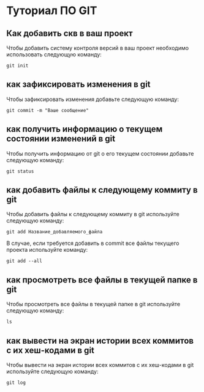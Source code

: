 # Туториал ПО GIT

## Как добавить скв в ваш проект

Чтобы добавить систему контроля версий в ваш проект необходимо использовать следующую команду:

```
git init
```

## как зафиксировать изменения в git

Чтобы зафиксировать изменения добавьте следующую команду:

```
git commit -m "Ваше сообщение"
```

## как получить информацию о текущем состоянии изменений в git

Чтобы получить информацию от git о его текущем состоянии добавьте следующую команду:

```
git status
```

## как добавить файлы к следующему коммиту в git

Чтобы добавить файлы к следующему коммиту в git используйте следующую команду:

```
git add Название_добавляемого_файла
```
В случае, если требуется добавить в commit все файлы текущего проекта используйте команду: 

```
git add --all
```

## как просмотреть все файлы в текущей папке в git

Чтобы просмотреть все файлы в текущей папке в git используйте следующую команду:

```
ls
```
## как вывести на экран истории всех коммитов с их хеш-кодами в git

Чтобы вывести на экран истории всех коммитов с их хеш-кодами в git используйте следующую команду:

```
git log
```


